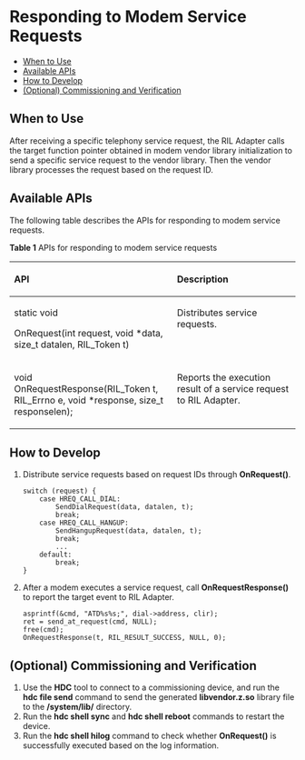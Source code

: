 # Responding to Modem Service Requests<a name="EN-US_TOPIC_0000001149293857"></a>

-   [When to Use](#section273mcpsimp)
-   [Available APIs](#section276mcpsimp)
-   [How to Develop](#section532835815524)
-   [\(Optional\) Commissioning and Verification](#section332mcpsimp)

## When to Use<a name="section273mcpsimp"></a>

After receiving a specific telephony service request, the RIL Adapter calls the target function pointer obtained in modem vendor library initialization to send a specific service request to the vendor library. Then the vendor library processes the request based on the request ID.

## Available APIs<a name="section276mcpsimp"></a>

The following table describes the APIs for responding to modem service requests.

**Table  1**  APIs for responding to modem service requests

<a name="table279mcpsimp"></a>
<table><thead align="left"><tr id="row285mcpsimp"><th class="cellrowborder" valign="top" width="56.99999999999999%" id="mcps1.2.3.1.1"><p id="p287mcpsimp"><a name="p287mcpsimp"></a><a name="p287mcpsimp"></a>API</p>
</th>
<th class="cellrowborder" valign="top" width="43%" id="mcps1.2.3.1.2"><p id="p289mcpsimp"><a name="p289mcpsimp"></a><a name="p289mcpsimp"></a>Description</p>
</th>
</tr>
</thead>
<tbody><tr id="row291mcpsimp"><td class="cellrowborder" valign="top" width="56.99999999999999%" headers="mcps1.2.3.1.1 "><p id="p293mcpsimp"><a name="p293mcpsimp"></a><a name="p293mcpsimp"></a>static void</p>
<p id="p294mcpsimp"><a name="p294mcpsimp"></a><a name="p294mcpsimp"></a>OnRequest(int request, void *data, size_t datalen, RIL_Token t)</p>
</td>
<td class="cellrowborder" valign="top" width="43%" headers="mcps1.2.3.1.2 "><p id="p296mcpsimp"><a name="p296mcpsimp"></a><a name="p296mcpsimp"></a>Distributes service requests.</p>
</td>
</tr>
<tr id="row297mcpsimp"><td class="cellrowborder" valign="top" width="56.99999999999999%" headers="mcps1.2.3.1.1 "><p id="p299mcpsimp"><a name="p299mcpsimp"></a><a name="p299mcpsimp"></a>void OnRequestResponse(RIL_Token t, RIL_Errno e, void *response, size_t responselen);</p>
</td>
<td class="cellrowborder" valign="top" width="43%" headers="mcps1.2.3.1.2 "><p id="p301mcpsimp"><a name="p301mcpsimp"></a><a name="p301mcpsimp"></a>Reports the execution result of a service request to RIL Adapter.</p>
</td>
</tr>
</tbody>
</table>

## How to Develop<a name="section532835815524"></a>

1.  Distribute service requests based on request IDs through  **OnRequest\(\)**.

    ```
    switch (request) {
        case HREQ_CALL_DIAL:
            SendDialRequest(data, datalen, t);
            break;
        case HREQ_CALL_HANGUP:
            SendHangupRequest(data, datalen, t);
            break;
            ...
        default:
            break;
    }
    ```

2.  After a modem executes a service request, call  **OnRequestResponse\(\)**  to report the target event to RIL Adapter.

    ```
    asprintf(&cmd, "ATD%s%s;", dial->address, clir);
    ret = send_at_request(cmd, NULL);
    free(cmd);
    OnRequestResponse(t, RIL_RESULT_SUCCESS, NULL, 0);
    ```


## \(Optional\) Commissioning and Verification<a name="section332mcpsimp"></a>

1.  Use the  **HDC**  tool to connect to a commissioning device, and run the  **hdc file send**  command to send the generated  **libvendor.z.so**  library file to the  **/system/lib/**  directory.
2.  Run the  **hdc shell sync**  and  **hdc shell reboot**  commands to restart the device.
3.  Run the  **hdc shell hilog**  command to check whether  **OnRequest\(\)**  is successfully executed based on the log information.

